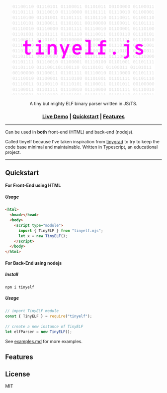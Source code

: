 <div align="center">

<img src="./docs/logo.png">
<br>
<br>
A tiny but mighty ELF binary parser written in JS/TS.

<h3>

[Live Demo]() | [Quickstart](#quickstart) | [Features](#features)

</h3>

</div>

---

Can be used in **both** front-end (HTML) and back-end (nodejs).

Called tinyelf because I've taken inspiration from <a href="https://github.com/tinygrad/tinygrad">tinygrad</a> to try to keep the code base minimal and maintainable. Written in Typescript, an educational project.

---

## Quickstart

#### For Front-End using HTML

##### Usage

```html
<html>
  <head></head>
  <body>
    <script type="module">
      import { TinyELF } from "tinyelf.mjs";
      let x = new TinyELF();
    </script>
  </body>
</html>
```

#### For Back-End using nodejs

##### Install

```console
npm i tinyelf
```

##### Usage

```js
// import TinyELF module
const { TinyELF } = require("tinyelf");

// create a new instance of TinyELF
let elfParser = new TinyELF();
```

See <a href="./docs/examples.md">examples.md</a> for more examples.

## Features

## License

MIT
